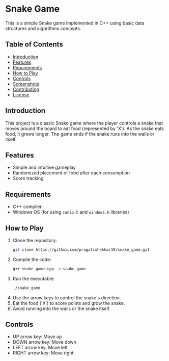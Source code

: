 # Snake Game

This is a simple Snake game implemented in C++ using basic data structures and algorithms concepts.

## Table of Contents
- [Introduction](#introduction)
- [Features](#features)
- [Requirements](#requirements)
- [How to Play](#how-to-play)
- [Controls](#controls)
- [Screenshots](#screenshots)
- [Contributing](#contributing)
- [License](#license)

## Introduction
This project is a classic Snake game where the player controls a snake that moves around the board to eat food (represented by 'X'). As the snake eats food, it grows longer. The game ends if the snake runs into the walls or itself.

## Features
- Simple and intuitive gameplay
- Randomized placement of food after each consumption
- Score tracking

## Requirements
- C++ compiler
- Windows OS (for using `conio.h` and `windows.h` libraries)

## How to Play
1. Clone the repository:
    ```bash
    git clone https://github.com/pragatishekhar19/snake_game.git
    ```
2. Compile the code:
    ```bash
    g++ snake_game.cpp -o snake_game
    ```
3. Run the executable:
    ```bash
    ./snake_game
    ```
4. Use the arrow keys to control the snake's direction.
5. Eat the food ('X') to score points and grow the snake.
6. Avoid running into the walls or the snake itself.

## Controls
- UP arrow key: Move up
- DOWN arrow key: Move down
- LEFT arrow key: Move left
- RIGHT arrow key: Move right
